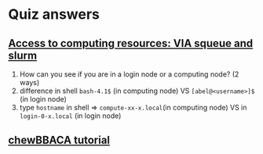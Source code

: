 # Quiz answers

## [Access to computing resources: VIA squeue and slurm]()

1. How can you see if you are in a login node or a computing node? (2 ways)
  1. difference in shell `bash-4.1$` (in computing node) VS `[abel@<username>]$` (in login node)
  2. type `hostname` in shell => `compute-xx-x.local`(in computing node) VS in `login-0-x.local` (in login node)


## [chewBBACA tutorial]()
